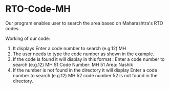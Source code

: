 # RTO-Code-MH

Our program enables user to search the area based on Maharashtra's RTO codes.

Working of our code:
1) It displays Enter a code number to search (e.g.12) 
               MH 
2) The user needs to type the code number as shown in the example.
3) If the code is found it will display in this format :
            Enter a code number to search (e.g.12)
            MH 51
            Code Number: MH 51
            Area: Nashik   
4) If the number is not found in the directory it will display 
            Enter a code number to search (e.g.12)
            MH 52
            code number 52 is not found in the directory.